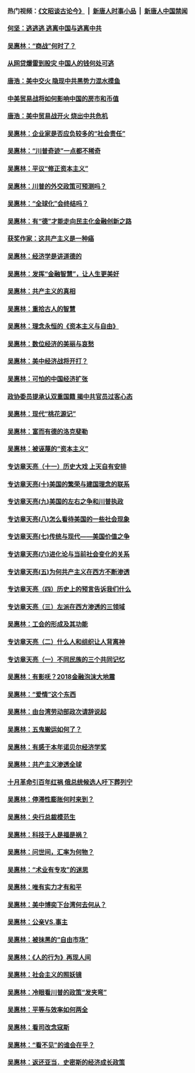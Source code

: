 #### 热门视频：[《文昭谈古论今》](https://github.com/gfw-breaker/wenzhao/blob/master/README.md?t=10192134) &nbsp;|&nbsp; [新唐人时事小品](https://github.com/gfw-breaker/ntdtv-comedy/blob/master/README.md?t=10192134) &nbsp;|&nbsp; [新唐人中国禁闻](https://github.com/gfw-breaker/ntdtv-news/blob/master/README.md?t=10192134)

#### [何坚：逃逃逃 逃离中国与逃离中共](../pages/nsc423/n10592891.md?t=10192134) 

#### [吴惠林：“商战”何时了？](../pages/nsc423/n10573558.md?t=10192134) 

#### [从网贷爆雷到股灾 中国人的钱何处可逃](../pages/nsc423/n10572800.md?t=10192134) 

#### [唐浩：美中交火 隐现中共黑势力混水摸鱼](../pages/nsc423/n10544040.md?t=10192134) 

#### [中美贸易战将如何影响中国的房市和币值](../pages/nsc423/n10543697.md?t=10192134) 

#### [唐浩：美中贸易战开火 烧出中共危机](../pages/nsc423/n10540126.md?t=10192134) 

#### [吴惠林：企业家是否应负较多的“社会责任”](../pages/nsc423/n10535022.md?t=10192134) 

#### [吴惠林：“川普奇迹”一点都不稀奇](../pages/nsc423/n10512808.md?t=10192134) 

#### [吴惠林：平议“修正资本主义”](../pages/nsc423/n10495724.md?t=10192134) 

#### [吴惠林：川普的外交政策可预测吗？](../pages/nsc423/n10462387.md?t=10192134) 

#### [吴惠林：“全球化”会终结吗？](../pages/nsc423/n10452838.md?t=10192134) 

#### [吴惠林：有“德”才能走向民主化金融创新之路](../pages/nsc423/n10432292.md?t=10192134) 

#### [获奖作家：这共产主义是一种癌](../pages/nsc423/n10431541.md?t=10192134) 

#### [吴惠林：经济学是讲道德的](../pages/nsc423/n10398014.md?t=10192134) 

#### [吴惠林：发挥“金融智慧”，让人生更美好](../pages/nsc423/n10375019.md?t=10192134) 

#### [吴惠林：共产主义的真相](../pages/nsc423/n10351394.md?t=10192134) 

#### [吴惠林：重拾古人的智慧](../pages/nsc423/n10337691.md?t=10192134) 

#### [吴惠林：理念永恒的《资本主义与自由》](../pages/nsc423/n10316274.md?t=10192134) 

#### [吴惠林：数位经济的美丽与哀愁](../pages/nsc423/n10292946.md?t=10192134) 

#### [吴惠林：美中经济战将开打？](../pages/nsc423/n10258825.md?t=10192134) 

#### [吴惠林：可怕的中国经济扩张](../pages/nsc423/n10219147.md?t=10192134) 

#### [政协委员提承认双重国籍 揭中共官员过客心态](../pages/nsc423/n10208809.md?t=10192134) 

#### [吴惠林：现代“桃花源记”](../pages/nsc423/n10185234.md?t=10192134) 

#### [吴惠林：富而有德的洛克斐勒](../pages/nsc423/n10142264.md?t=10192134) 

#### [吴惠林：被诬蔑的“资本主义”](../pages/nsc423/n10124816.md?t=10192134) 

#### [专访章天亮（十一）历史大戏 上天自有安排](../pages/nsc423/n10094905.md?t=10192134) 

#### [专访章天亮(十)美国的繁荣与建国理念的联系](../pages/nsc423/n10094899.md?t=10192134) 

#### [专访章天亮(九)美国的左右之争和川普执政](../pages/nsc423/n10094889.md?t=10192134) 

#### [专访章天亮(八)怎么看待美国的一些社会现象](../pages/nsc423/n10094857.md?t=10192134) 

#### [专访章天亮(七)传统与现代——美国价值之争](../pages/nsc423/n10093140.md?t=10192134) 

#### [专访章天亮(六)进化论与当前社会变化的关系](../pages/nsc423/n10092036.md?t=10192134) 

#### [专访章天亮(五)为何共产主义在西方不断渗透](../pages/nsc423/n10083620.md?t=10192134) 

#### [专访章天亮（四）历史上的预言告诉我们什么](../pages/nsc423/n10083606.md?t=10192134) 

#### [专访章天亮（三）左派在西方渗透的三领域](../pages/nsc423/n10081115.md?t=10192134) 

#### [吴惠林：工会的形成及其功能](../pages/nsc423/n10080633.md?t=10192134) 

#### [专访章天亮（二）什么人和组织让人背离神](../pages/nsc423/n10076637.md?t=10192134) 

#### [专访章天亮（一）不同民族的三个共同记忆](../pages/nsc423/n10074188.md?t=10192134) 

#### [吴惠林：有影呒？2018金融泡沫大地震](../pages/nsc423/n10040534.md?t=10192134) 

#### [吴惠林：“爱情”这个东西](../pages/nsc423/n10019423.md?t=10192134) 

#### [吴惠林：由台湾劳动部政次请辞说起](../pages/nsc423/n9979679.md?t=10192134) 

#### [吴惠林：五鬼搬运如何了？](../pages/nsc423/n9925338.md?t=10192134) 

#### [吴惠林：有感于本年诺贝尔经济学奖](../pages/nsc423/n9871883.md?t=10192134) 

#### [吴惠林：共产主义渗透全球](../pages/nsc423/n9812748.md?t=10192134) 

#### [十月革命引百年红祸 俄总统候选人吁下葬列宁](../pages/nsc423/n9810182.md?t=10192134) 

#### [吴惠林：停滞性膨胀何时来到？](../pages/nsc423/n9764136.md?t=10192134) 

#### [吴惠林：央行总裁模范生](../pages/nsc423/n9728134.md?t=10192134) 

#### [吴惠林：科技于人是福是祸？](../pages/nsc423/n9672982.md?t=10192134) 

#### [吴惠林：问世间，汇率为何物？](../pages/nsc423/n9621788.md?t=10192134) 

#### [吴惠林：“术业有专攻”的迷思](../pages/nsc423/n9580363.md?t=10192134) 

#### [吴惠林：唯有实力才有和平](../pages/nsc423/n9529599.md?t=10192134) 

#### [吴惠林：美中博奕下台湾何去何从？](../pages/nsc423/n9483598.md?t=10192134) 

#### [吴惠林：公亲VS.事主](../pages/nsc423/n9425637.md?t=10192134) 

#### [吴惠林：被抹黑的“自由市场”](../pages/nsc423/n9351545.md?t=10192134) 

#### [吴惠林：《人的行为》再现人间](../pages/nsc423/n9296339.md?t=10192134) 

#### [吴惠林：社会主义的照妖镜](../pages/nsc423/n9243460.md?t=10192134) 

#### [吴惠林：冷眼看川普的政策“发夹弯”](../pages/nsc423/n9120684.md?t=10192134) 

#### [吴惠林：平等与效率如何两全](../pages/nsc423/n9075430.md?t=10192134) 

#### [吴惠林：看司改念寇斯](../pages/nsc423/n9024915.md?t=10192134) 

#### [吴惠林：“看不见”的谁会在乎？](../pages/nsc423/n8977488.md?t=10192134) 

#### [吴惠林：返还亚当．史密斯的经济成长政策](../pages/nsc423/n8931896.md?t=10192134) 

